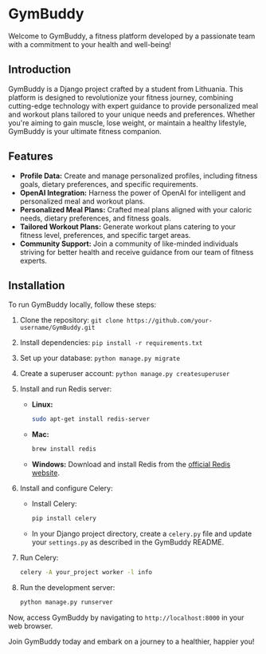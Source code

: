 # GymBuddy

Welcome to GymBuddy, a fitness platform developed by a passionate team with a commitment to your health and well-being!

## Introduction

GymBuddy is a Django project crafted by a student from Lithuania. This platform is designed to revolutionize your fitness journey, combining cutting-edge technology with expert guidance to provide personalized meal and workout plans tailored to your unique needs and preferences. Whether you're aiming to gain muscle, lose weight, or maintain a healthy lifestyle, GymBuddy is your ultimate fitness companion.

## Features

- **Profile Data:** Create and manage personalized profiles, including fitness goals, dietary preferences, and specific requirements.
- **OpenAI Integration:** Harness the power of OpenAI for intelligent and personalized meal and workout plans.
- **Personalized Meal Plans:** Crafted meal plans aligned with your caloric needs, dietary preferences, and fitness goals.
- **Tailored Workout Plans:** Generate workout plans catering to your fitness level, preferences, and specific target areas.
- **Community Support:** Join a community of like-minded individuals striving for better health and receive guidance from our team of fitness experts.

## Installation

To run GymBuddy locally, follow these steps:

1. Clone the repository: `git clone https://github.com/your-username/GymBuddy.git`
2. Install dependencies: `pip install -r requirements.txt`
3. Set up your database: `python manage.py migrate`
4. Create a superuser account: `python manage.py createsuperuser`
5. Install and run Redis server:

    - **Linux:**
        ```bash
        sudo apt-get install redis-server
        ```

    - **Mac:**
        ```bash
        brew install redis
        ```

    - **Windows:**
        Download and install Redis from the [official Redis website](https://redis.io/download).

6. Install and configure Celery:

    - Install Celery:
        ```bash
        pip install celery
        ```

    - In your Django project directory, create a `celery.py` file and update your `settings.py` as described in the GymBuddy README.

7. Run Celery:
    ```bash
    celery -A your_project worker -l info
    ```

8. Run the development server:
    ```bash
    python manage.py runserver
    ```

Now, access GymBuddy by navigating to `http://localhost:8000` in your web browser.

Join GymBuddy today and embark on a journey to a healthier, happier you!
